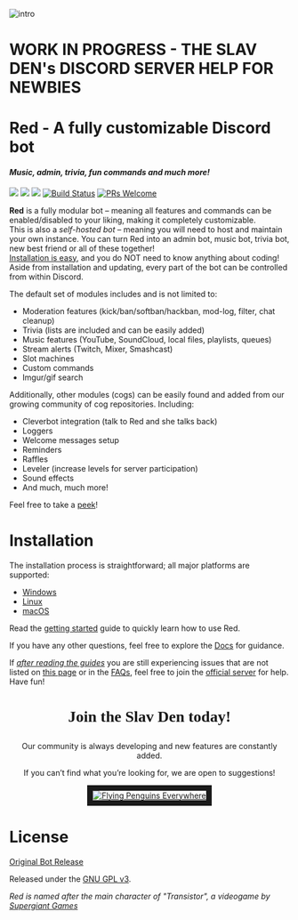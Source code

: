 ![intro](https://orig09.deviantart.net/f531/f/2013/021/5/a/miku_welcome_sign__free_to_use__by_pinkbunnii-d5s9380.gif)
# WORK IN PROGRESS - THE SLAV DEN's DISCORD SERVER HELP FOR NEWBIES
# Red - A fully customizable Discord bot
#### *Music, admin, trivia, fun commands and much more!*
[<img src="https://img.shields.io/badge/Support-Red!-orange.svg">](https://www.patreon.com/Red_Devs)  [<img src="https://img.shields.io/badge/discord-py-blue.svg">](https://github.com/Rapptz/discord.py) [<img src="https://discordapp.com/api/guilds/455274096608149527/widget.png?style=shield">](https://discord.gg/spZAzUZ) [![Build Status](https://api.travis-ci.org/Cog-Creators/Red-DiscordBot.svg?branch=develop)](https://travis-ci.org/Cog-Creators/Red-DiscordBot) [![PRs Welcome](https://img.shields.io/badge/PRs-welcome-brightgreen.svg?style=flat-square)](http://makeapullrequest.com)

**Red** is a fully modular bot – meaning all features and commands can be enabled/disabled to your liking, making it completely customizable.  
This is also a *self-hosted bot* – meaning you will need to host and maintain your own instance. You can turn Red into an admin bot, music bot, trivia bot, new best friend or all of these together!  
[Installation is easy](https://twentysix26.github.io/Red-Docs/), and you do NOT need to know anything about coding! Aside from installation and updating, every part of the bot can be controlled from within Discord.

The default set of modules includes and is not limited to:
* Moderation features (kick/ban/softban/hackban, mod-log, filter, chat cleanup)
* Trivia (lists are included and can be easily added)
* Music features (YouTube, SoundCloud, local files, playlists, queues)
* Stream alerts (Twitch, Mixer, Smashcast)
* Slot machines
* Custom commands
* Imgur/gif search

Additionally, other modules (cogs) can be easily found and added from our growing community of cog repositories. Including:
* Cleverbot integration (talk to Red and she talks back)
* Loggers
* Welcome messages setup
* Reminders
* Raffles
* Leveler (increase levels for server participation)
* Sound effects
* And much, much more!

Feel free to take a [peek](https://cogs.red/)!

# Installation

The installation process is straightforward; all major platforms are supported: 
* [Windows](https://twentysix26.github.io/Red-Docs/red_install_windows/)
* [Linux](https://twentysix26.github.io/Red-Docs/red_install_linux/)
* [macOS](https://twentysix26.github.io/Red-Docs/red_install_mac/)

Read the [getting started](https://twentysix26.github.io/Red-Docs/red_getting_started/) guide to quickly learn how to use Red.  

If you have any other questions, feel free to explore the [Docs](https://twentysix26.github.io/Red-Docs/) for guidance.

If [*after reading the guides*](https://twentysix26.github.io/Red-Docs/) you are still experiencing issues that are not listed on [this page](https://twentysix26.github.io/Red-Docs/red_guide_troubleshooting/) or in the [FAQs](https://twentysix26.github.io/Red-Docs/red_faq/), feel free to join the [official server](https://discord.gg/red) for help.  
Have fun!

<h1 style="font-family:verdana;"><p align="center">Join the Slav Den today!</p></h1>

<p align="center">Our community is always developing and new features are constantly added.</p>
<p align="center">If you can’t find what you’re looking for, we are open to suggestions!</p>

<p></p>
<p align="center"><a href="https://discord.gg/spZAzUZ" target="_blank"><img src="https://discordapp.com/api/guilds/455274096608149527/widget.png?style=banner4" 
alt="Flying Penguins Everywhere" border="10" /></a></p>


# License

[Original Bot Release](https://github.com/Cog-Creators/Red-DiscordBot)

Released under the [GNU GPL v3](LICENSE).

*Red is named after the main character of "Transistor", a videogame by [Supergiant Games](https://www.supergiantgames.com/games/transistor/)*
